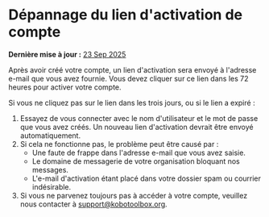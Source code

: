 # Dépannage du lien d'activation de compte
**Dernière mise à jour :** <a href="https://github.com/kobotoolbox/docs/blob/0e5a784bc21dd79ac926f958b3cbb238d64ecc53/source/activation_link.md" class="reference">23 Sep 2025</a>

Après avoir créé votre compte, un lien d'activation sera envoyé à l'adresse e-mail que vous avez fournie. Vous devez cliquer sur ce lien dans les 72 heures pour activer votre compte.

Si vous ne cliquez pas sur le lien dans les trois jours, ou si le lien a expiré :
1. Essayez de vous connecter avec le nom d'utilisateur et le mot de passe que vous avez créés. Un nouveau lien d'activation devrait être envoyé automatiquement.
2. Si cela ne fonctionne pas, le problème peut être causé par :
    * Une faute de frappe dans l'adresse e-mail que vous avez saisie.
    * Le domaine de messagerie de votre organisation bloquant nos messages.
    * L'e-mail d'activation étant placé dans votre dossier spam ou courrier indésirable.
3. Si vous ne parvenez toujours pas à accéder à votre compte, veuillez nous contacter à [support@kobotoolbox.org](support@kobotoolbox.org).
